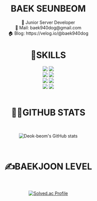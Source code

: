 <div align=center> 
  
  <h1> BAEK SEUNBEOM </h1>
  🌱 Junior Server Developer
  <br>
  📧 Mail: baek940dog@gmail.com
  <br>
  🏠 Blog: https://velog.io/@baek940dog

  <br>

  <h1>🔧SKILLS</h1>

  <img src="https://img.shields.io/badge/java-007396?style=for-the-badge&logo=java&logoColor=white"> 
  <img src="https://img.shields.io/badge/python-3776AB?style=for-the-badge&logo=python&logoColor=white"> 
  <br>
  <img src="https://img.shields.io/badge/spring-6DB33F?style=for-the-badge&logo=spring&logoColor=white">
  <img src="https://img.shields.io/badge/springboot-6DB33F?style=for-the-badge&logo=springboot&logoColor=white">
  <br>
  <img src="https://img.shields.io/badge/git-F05032?style=for-the-badge&logo=git&logoColor=white">
  <img src="https://img.shields.io/badge/gradle-02303A?style=for-the-badge&logo=gradle&logoColor=white">
  <br>
  <img src="https://img.shields.io/badge/mysql-4479A1?style=for-the-badge&logo=mysql&logoColor=white">
  <img src="https://img.shields.io/badge/amazonaws-232F3E?style=for-the-badge&logo=amazonaws&logoColor=white">
  <br>


  <br>

  <h1>👨‍🔬GITHUB STATS</h1>

  <br>
  
  ![Deok-beom's GitHub stats](https://github-readme-stats.vercel.app/api?username=deok-beom&show_icons=true&theme=tokyonight)

  <br>
  
  <h1>✍️BAEKJOON LEVEL </h1>
  
  <br>
    
  [![Solved.ac Profile](http://mazassumnida.wtf/api/v2/generate_badge?boj=baek940dog)](https://solved.ac/profile/baek940dog)
  
</div>



<!--
**deok-beom/deok-beom** is a ✨ _special_ ✨ repository because its `README.md` (this file) appears on your GitHub profile.

Here are some ideas to get you started:

- 🔭 I’m currently working on ...
- 🌱 I’m currently learning ...
- 👯 I’m looking to collaborate on ...
- 🤔 I’m looking for help with ...
- 💬 Ask me about ...
- 📫 How to reach me: ...
- 😄 Pronouns: ...
- ⚡ Fun fact: ...
-->
